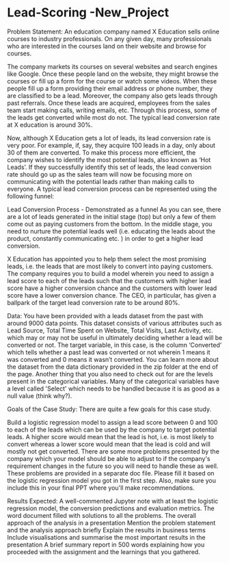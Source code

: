 # Lead-Scoring -New_Project

Problem Statement:
An education company named X Education sells online courses to industry professionals. On any given day, many professionals who are interested in the courses land on their website and browse for courses. 

 

The company markets its courses on several websites and search engines like Google. Once these people land on the website, they might browse the courses or fill up a form for the course or watch some videos. When these people fill up a form providing their email address or phone number, they are classified to be a lead. Moreover, the company also gets leads through past referrals. Once these leads are acquired, employees from the sales team start making calls, writing emails, etc. Through this process, some of the leads get converted while most do not. The typical lead conversion rate at X education is around 30%. 

 

Now, although X Education gets a lot of leads, its lead conversion rate is very poor. For example, if, say, they acquire 100 leads in a day, only about 30 of them are converted. To make this process more efficient, the company wishes to identify the most potential leads, also known as ‘Hot Leads’. If they successfully identify this set of leads, the lead conversion rate should go up as the sales team will now be focusing more on communicating with the potential leads rather than making calls to everyone. A typical lead conversion process can be represented using the following funnel:


Lead Conversion Process - Demonstrated as a funnel
As you can see, there are a lot of leads generated in the initial stage (top) but only a few of them come out as paying customers from the bottom. In the middle stage, you need to nurture the potential leads well (i.e. educating the leads about the product, constantly communicating etc. ) in order to get a higher lead conversion.

 

X Education has appointed you to help them select the most promising leads, i.e. the leads that are most likely to convert into paying customers. The company requires you to build a model wherein you need to assign a lead score to each of the leads such that the customers with higher lead score have a higher conversion chance and the customers with lower lead score have a lower conversion chance. The CEO, in particular, has given a ballpark of the target lead conversion rate to be around 80%.

 

Data:
You have been provided with a leads dataset from the past with around 9000 data points. This dataset consists of various attributes such as Lead Source, Total Time Spent on Website, Total Visits, Last Activity, etc. which may or may not be useful in ultimately deciding whether a lead will be converted or not. The target variable, in this case, is the column ‘Converted’ which tells whether a past lead was converted or not wherein 1 means it was converted and 0 means it wasn’t converted. You can learn more about the dataset from the data dictionary provided in the zip folder at the end of the page. Another thing that you also need to check out for are the levels present in the categorical variables. Many of the categorical variables have a level called 'Select' which needs to be handled because it is as good as a null value (think why?).

 

Goals of the Case Study:
There are quite a few goals for this case study.

Build a logistic regression model to assign a lead score between 0 and 100 to each of the leads which can be used by the company to target potential leads. A higher score would mean that the lead is hot, i.e. is most likely to convert whereas a lower score would mean that the lead is cold and will mostly not get converted.
There are some more problems presented by the company which your model should be able to adjust to if the company's requirement changes in the future so you will need to handle these as well. These problems are provided in a separate doc file. Please fill it based on the logistic regression model you got in the first step. Also, make sure you include this in your final PPT where you'll make recommendations.
 

Results Expected:
A well-commented Jupyter note with at least the logistic regression model, the conversion predictions and evaluation metrics.
The word document filled with solutions to all the problems.
The overall approach of the analysis in a presentation
Mention the problem statement and the analysis approach briefly 
Explain the results in business terms
Include visualisations and summarise the most important results in the presentation
A brief summary report in 500 words explaining how you proceeded with the assignment and the learnings that you gathered.
 
